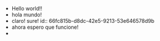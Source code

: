 - Hello world!!
- hola mundo!
- claro! sure!
  id:: 66fc815b-d8dc-42e5-9213-53e646578d9b
- ahora espero que funcione!
-
